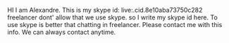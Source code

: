 HI
I am Alexandre.
This is my skype id: live:.cid.8e10aba73750c282
freelancer dont' allow that we use skype.
so I write my skype id here.
To use skype is better that chatting in freelancer.
Please contact me with this info.
We can always contact anytime.
